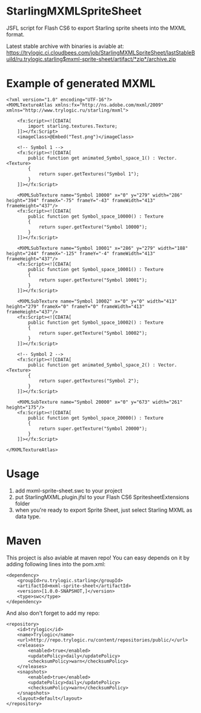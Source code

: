 StarlingMXMLSpriteSheet
=======================

JSFL script for Flash CS6 to export Starling sprite sheets into the MXML format.

Latest stable archive with binaries is aviable at:
https://trylogic.ci.cloudbees.com/job/StarlingMXMLSpriteSheet/lastStableBuild/ru.trylogic.starling$mxml-sprite-sheet/artifact/*zip*/archive.zip

Example of generated MXML
=======================

	<?xml version="1.0" encoding="UTF-16"?>
	<MXMLTextureAtlas xmlns:fx="http://ns.adobe.com/mxml/2009" xmlns="http://www.trylogic.ru/starling/mxml">
	
		<fx:Script><![CDATA[
			import starling.textures.Texture;
		]]></fx:Script>
		<imageClass>@Embed("Test.png")</imageClass>
	
		<!-- Symbol 1 -->
		<fx:Script><![CDATA[
			public function get animated_Symbol_space_1() : Vector.<Texture>
			{
				return super.getTextures("Symbol 1");
			}
		]]></fx:Script>
	
		<MXMLSubTexture name="Symbol 10000" x="0" y="279" width="286" height="394" frameX="-75" frameY="-43" frameWidth="413" frameHeight="437"/>
		<fx:Script><![CDATA[
			public function get Symbol_space_10000() : Texture
			{
				return super.getTexture("Symbol 10000");
			}
		]]></fx:Script>
	
		<MXMLSubTexture name="Symbol 10001" x="286" y="279" width="188" height="244" frameX="-125" frameY="-4" frameWidth="413" frameHeight="437"/>
		<fx:Script><![CDATA[
			public function get Symbol_space_10001() : Texture
			{
				return super.getTexture("Symbol 10001");
			}
		]]></fx:Script>
	
		<MXMLSubTexture name="Symbol 10002" x="0" y="0" width="413" height="279" frameX="0" frameY="0" frameWidth="413" frameHeight="437"/>
		<fx:Script><![CDATA[
			public function get Symbol_space_10002() : Texture
			{
				return super.getTexture("Symbol 10002");
			}
		]]></fx:Script>
	
		<!-- Symbol 2 -->
		<fx:Script><![CDATA[
			public function get animated_Symbol_space_2() : Vector.<Texture>
			{
				return super.getTextures("Symbol 2");
			}
		]]></fx:Script>
	
		<MXMLSubTexture name="Symbol 20000" x="0" y="673" width="261" height="175"/>
		<fx:Script><![CDATA[
			public function get Symbol_space_20000() : Texture
			{
				return super.getTexture("Symbol 20000");
			}
		]]></fx:Script>
	
	</MXMLTextureAtlas>


Usage
=======================

1. add mxml-sprite-sheet.swc to your project
2. put StarlingMXML.plugin.jfsl to your Flash CS6 SpritesheetExtensions folder
3. when you're ready to export Sprite Sheet, just select Starling MXML as data type.


Maven
=======================

This project is also aviable at maven repo! You can easy depends on it by adding following lines into the pom.xml:

	<dependency>
		<groupId>ru.trylogic.starling</groupId>
		<artifactId>mxml-sprite-sheet</artifactId>
		<version>[1.0.0-SNAPSHOT,]</version>
		<type>swc</type>
	</dependency>

And also don't forget to add my repo:

	<repository>
		<id>trylogic</id>
		<name>Trylogic</name>
		<url>http://repo.trylogic.ru/content/repositories/public/</url>
		<releases>
			<enabled>true</enabled>
			<updatePolicy>daily</updatePolicy>
			<checksumPolicy>warn</checksumPolicy>
		</releases>
		<snapshots>
			<enabled>true</enabled>
			<updatePolicy>daily</updatePolicy>
			<checksumPolicy>warn</checksumPolicy>
		</snapshots>
		<layout>default</layout>
	</repository>